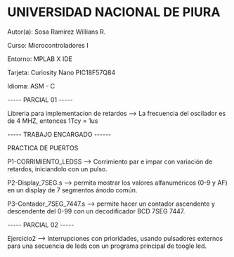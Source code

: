 # UNIVERSIDAD NACIONAL DE PIURA

Autor(a): Sosa Ramirez Willians R.

Curso: Microcontroladores I

Entorno: MPLAB X IDE

Tarjeta: Curiosity Nano PIC18F57Q84

Idioma: ASM - C

----- PARCIAL 01 -----

Libreria para implementacion de retardos --> La frecuencia del oscilador es de 4 MHZ, entonces 1Tcy = 1us

----- TRABAJO ENCARGADO ------

PRACTICA DE PUERTOS

P1-CORRIMIENTO_LEDSS --> Corrimiento par e impar con variación de retardos, iniciandolo con un pulso.
  
P2-Display_7SEG.s --> permita mostrar los valores alfanuméricos (0-9 y AF) en un display de 7 segmentos ánodo común.

P3-Contador_7SEG_7447.s --> permite hacer un contador ascendente y descendente del 0-99 con un decodificador BCD 7SEG 7447.

----- PARCIAL 02 -----

Ejercicio2 --> Interrupciones con prioridades, usando pulsadores externos para una secuencia de leds con un programa principal de toogle led.
